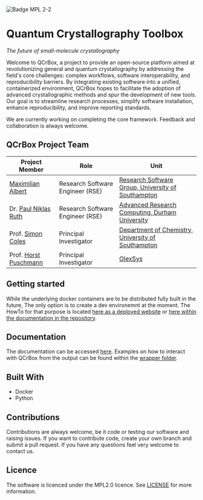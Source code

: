![Badge MPL 2-2](https://img.shields.io/badge/License-MPL_2.0-FF7139.svg?style=for-the-badge)

# Quantum Crystallography Toolbox

*The future of small-molecule crystallography*

Welcome to QCrBox, a project to provide an open-source platform aimed at revolutionizing general and quantum crystallography by addressing the field's core challenges: complex workflows, software interoperability, and reproducibility barriers. By integrating existing software into a unified, containerized environment, QCrBox hopes to facilitate the adoption of advanced crystallographic methods and spur the development of new tools. Our goal is to streamline research processes, simplify software installation, enhance reproducibility, and improve reporting standards.

We are currently working on completing the core framework. Feedback and collaboration is always welcome.

## QCrBox Project Team
| Project Member   | Role  | Unit   |
|------------------|-------|--------|
| [Maximilian Albert](https://github.com/maxalbert)       |  Research Software Engineer (RSE) | [Research Software Group, University of Southampton ](https://rsgsoton.net/)                       |
| Dr. [Paul Niklas Ruth](https://github.com/Niolon)             |  Research Software Engineer (RSE) | [Advanced Research Computing, Durham University](https://www.durham.ac.uk/research/institutes-and-centres/advanced-research-computing/)                       |
| Prof. [Simon Coles](https://www.southampton.ac.uk/people/5wzkxv/professor-simon-coles)  | Principal Investigator      | [Department of Chemistry, University of Southampton](https://www.southampton.ac.uk/research/areas/chemistry) |
| Prof. [Horst Puschmann](https://github.com/mulomulo) | Principal Investigator      | [OlexSys](https://www.olexsys.org/) |

## Getting started
While the underlying docker containers are to be distributed fully built in the future, The only option is to create a dev environemnt at the moment. The HowTo for that purpose is located [here as a deployed website](https://qcrbox.github.io/QCrBox/how_to_guides/set_up_a_dev_environment/) or [here within the documentation in the repository](./docs/how_to_guides/set_up_a_dev_environment.md).

## Documentation
The documentation can be accessed [here](https://qcrbox.github.io/QCrBox/). Examples on how to interact with QCrBox from the output can be found within the [wrapper folder](./wrapper/).

## Built With
 - Docker
 - Python

## Contributions

Contributions are always welcome, be it code or testing our software and raising issues. If you want to contribute code, create your own branch and submit a pull request. If you have any questions feel very welcome to contact us.

## Licence
The software is licenced under the MPL2.0 licence. See [LICENSE](./LICENSE) for more information.